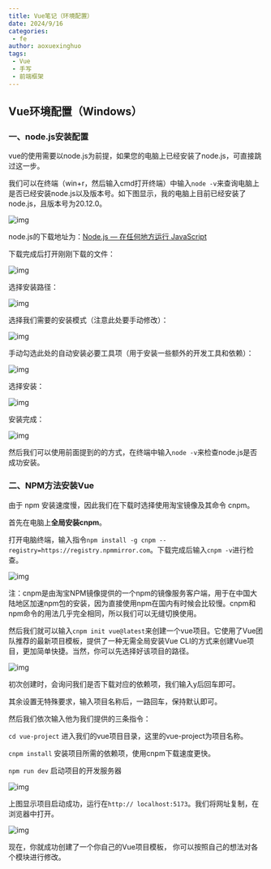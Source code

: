 ```yaml
---
title: Vue笔记（环境配置）
date: 2024/9/16
categories:
 - fe
author: aoxuexinghuo
tags:
 - Vue
 - 手写
 - 前端框架
---
```

## Vue环境配置（Windows）

### 一、node.js安装配置

 vue的使用需要以node.js为前提，如果您的电脑上已经安装了node.js，可直接跳过这一步。

 我们可以在终端（win+r，然后输入cmd打开终端）中输入`node -v`来查询电脑上是否已经安装node.js以及版本号。如下图显示，我的电脑上目前已经安装了node.js，且版本号为20.12.0。

![img](https://i-blog.csdnimg.cn/direct/bb205df1f7b446c6beeef04150da09cc.png)

node.js的下载地址为：[Node.js — 在任何地方运行 JavaScript](https://nodejs.org/zh-cn)

下载完成后打开刚刚下载的文件：

![img](https://i-blog.csdnimg.cn/direct/3a2dc700e6c644ec99cf89459334c941.png)

选择安装路径：

![img](https://i-blog.csdnimg.cn/direct/d895540949194c2baf2a6cdf9015b8d8.png)

选择我们需要的安装模式（注意此处要手动修改）：

![img](https://i-blog.csdnimg.cn/direct/be968c5817f34a59a0e11e6ca046f775.png)

手动勾选此处的自动安装必要工具项（用于安装一些额外的开发工具和依赖）：

![img](https://i-blog.csdnimg.cn/direct/1c78ca5ed4a44cb2b65e2d94201742c8.png)

选择安装：

![img](https://i-blog.csdnimg.cn/direct/b93c4b74632e4d27947c8eea7226bd2b.png)

安装完成：

![img](https://i-blog.csdnimg.cn/direct/f9921be5422947f0abc800a2d95b79e4.png)

 然后我们可以使用前面提到的的方式，在终端中输入`node -v`来检查node.js是否成功安装。

### 二、NPM方法安装Vue

由于 npm 安装速度慢，因此我们在下载时选择使用淘宝镜像及其命令 cnpm。

首先在电脑上**全局安装cnpm**。

打开电脑终端，输入指令`npm install -g cnpm --registry=https://registry.npmmirror.com`。下载完成后输入`cnpm -v`进行检查。

![img](https://i-blog.csdnimg.cn/direct/5b38535fbd3f4e19b7d7c8ed66c22fc4.png)

注：cnpm是由淘宝NPM镜像提供的一个npm的镜像服务客户端，用于在中国大陆地区加速npm包的安装，因为直接使用npm在国内有时候会比较慢。cnpm和npm命令的用法几乎完全相同，所以我们可以无缝切换使用。

然后我们就可以输入`cnpm init vue@latest`来创建一个vue项目。它使用了Vue团队推荐的最新项目模板，提供了一种无需全局安装Vue CLI的方式来创建Vue项目，更加简单快捷。当然，你可以先选择好该项目的路径。

![img](https://i-blog.csdnimg.cn/direct/f5f8a203313c46bb9f4f93ed0ddf146f.png)

初次创建时，会询问我们是否下载对应的依赖项，我们输入y后回车即可。

其余设置无特殊要求，输入项目名称后，一路回车，保持默认即可。

然后我们依次输入他为我们提供的三条指令：

`cd vue-project`     进入我们的vue项目目录，这里的vue-project为项目名称。

`cnpm install`      安装项目所需的依赖项，使用cnpm下载速度更快。

`npm run dev`      启动项目的开发服务器

![img](https://i-blog.csdnimg.cn/direct/d12e0cd7d8d543308417a47a0a440756.png)

上图显示项目启动成功，运行在`http:// localhost:5173`。我们将网址复制，在浏览器中打开。

![img](https://i-blog.csdnimg.cn/direct/d157c84552fe44038a18b9c3fba76a63.png)

现在，你就成功创建了一个你自己的Vue项目模板， 你可以按照自己的想法对各个模块进行修改。